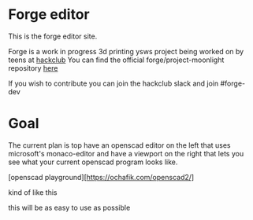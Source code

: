 # Forge editor

This is the forge editor site. 

Forge is a work in progress 3d printing ysws project being worked on by teens at [hackclub](https://hackclub.com)
You can find the official forge/project-moonlight repository [here](https://github.com/EmperorNumerius/Project-Moonlight)

If you wish to contribute you can join the hackclub slack and join #forge-dev

# Goal
The current plan is top have an openscad editor on the left that uses microsoft's monaco-editor and have a viewport on the right that lets
you see what your current openscad program looks like.

[openscad playground][https://ochafik.com/openscad2/]

kind of like this 

this will be as easy to use as possible